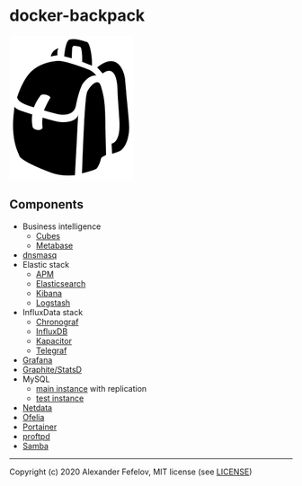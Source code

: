 # docker-backpack

![Backpack](assets/backpack_2551.png)

## Components

- Business intelligence
    - [Cubes](business-intelligence/cubes)
    - [Metabase](business-intelligence/metabase)
- [dnsmasq](dnsmasq)
- Elastic stack
    - [APM](elastic/apm)
    - [Elasticsearch](elastic/elasticsearch)
    - [Kibana](elastic/kibana)
    - [Logstash](elastic/logstash)
- InfluxData stack
    - [Chronograf](influxdata/chronograf)
    - [InfluxDB](influxdata/influxdb)
    - [Kapacitor](influxdata/kapacitor)
    - [Telegraf](influxdata/telegraf)
- [Grafana](grafana)
- [Graphite/StatsD](graphite-statsd)
- MySQL
    - [main instance](mysql/main) with replication
    - [test instance](mysql/test)
- [Netdata](netdata)
- [Ofelia](ofelia)
- [Portainer](portainer)
- [proftpd](proftpd)
- [Samba](samba)

---

Copyright (c) 2020 Alexander Fefelov, MIT license (see [LICENSE](LICENSE))
